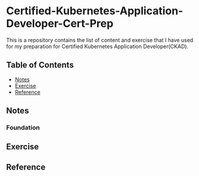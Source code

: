 # Certified-Kubernetes-Application-Developer-Cert-Prep

This is a repository contains the list of content and exercise that I have used for my preparation for Certified Kubernetes Application Developer(CKAD).

## Table of Contents

- [Notes](#Notes)
- [Exercise](#Exercise)
- [Reference](#Reference)


## Notes

### Foundation


## Exercise

## Reference
